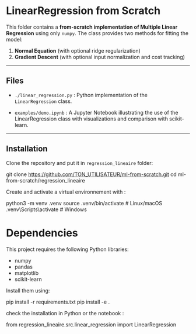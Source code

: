 # LinearRegression from Scratch

This folder contains a **from-scratch implementation of Multiple Linear Regression** using only `numpy`. The class provides two methods for fitting the model:

1. **Normal Equation** (with optional ridge regularization)
2. **Gradient Descent** (with optional input normalization and cost tracking)

---

## Files

- `./linear_regression.py` : Python implementation of the `LinearRegression` class.
<!--- `docs/normal_equation_theory.tex` : LaTeX document explaining the mathematical derivation of the Normal Equation and ridge regularization.
- `docs/gradient_descent_theory.tex` : LaTeX document explaining the mathematical background of the Gradient Descent algorithm.-->
- `examples/demo.ipynb` : A Jupyter Notebook illustrating the use of the LinearRegression class with visualizations and comparison with scikit-learn.

---

## Installation

Clone the repository and put it in `regression_lineaire` folder: 

git clone https://github.com/TON_UTILISATEUR/ml-from-scratch.git
cd ml-from-scratch/regression_lineaire

Create and activate a virtual environnement with :

python3 -m venv .venv
source .venv/bin/activate  # Linux/macOS
.venv\Scripts\activate   # Windows

# Dependencies

This project requires the following Python libraries:

- numpy
- pandas
- matplotlib
- scikit-learn

Install them using:

pip install -r requirements.txt
pip install -e .

check the installation in Python or the notebook :

from regression_lineaire.src.linear_regression import LinearRegression
